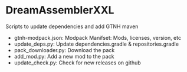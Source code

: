 # DreamAssemblerXXL

Scripts to update dependencies and add GTNH maven

* gtnh-modpack.json: Modpack Manifset: Mods, licenses, version, etc
* update_deps.py: Update dependencies.gradle & repositories.gradle
* pack_downloader.py: Download the pack
* add_mod.py: Add a new mod to the pack
* update_check.py: Check for new releases on github
